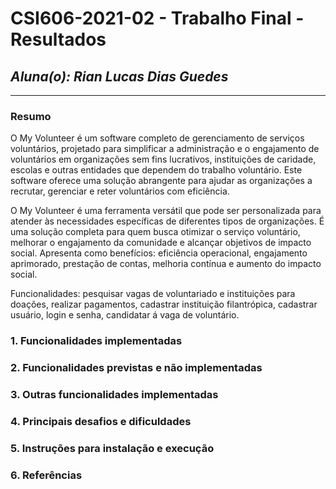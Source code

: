 # **CSI606-2021-02 - Trabalho Final - Resultados**

## *Aluna(o): Rian Lucas Dias Guedes*

--------------

### Resumo
O My Volunteer é um software completo de gerenciamento de serviços voluntários, projetado para simplificar a administração e o engajamento de voluntários em organizações sem fins lucrativos, instituições de caridade, escolas e outras entidades que dependem do trabalho voluntário. Este software oferece uma solução abrangente para ajudar as organizações a recrutar, gerenciar e reter voluntários com eficiência.

O My Volunteer é uma ferramenta versátil que pode ser personalizada para atender às necessidades específicas de diferentes tipos de organizações. É uma solução completa para quem busca otimizar o serviço voluntário, melhorar o engajamento da comunidade e alcançar objetivos de impacto social. Apresenta como benefícios: eficiência operacional, engajamento aprimorado, prestação de contas, melhoria contínua e aumento do impacto social.

Funcionalidades: pesquisar vagas de voluntariado e instituições para doações, realizar pagamentos, cadastrar instituição filantrópica, cadastrar usuário, login e senha, candidatar á vaga de voluntário.

### 1. Funcionalidades implementadas
  
### 2. Funcionalidades previstas e não implementadas

### 3. Outras funcionalidades implementadas

### 4. Principais desafios e dificuldades

### 5. Instruções para instalação e execução

### 6. Referências

